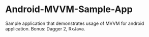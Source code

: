 # Android-MVVM-Sample-App
Sample application that demonstrates usage of MVVM for android application. Bonus: Dagger 2, RxJava.
